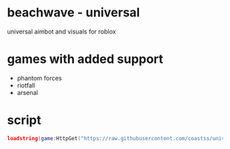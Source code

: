 # beachwave - universal
universal aimbot and visuals for roblox

# games with added support
- phantom forces
- riotfall
- arsenal

# script
```lua
loadstring(game:HttpGet("https://raw.githubusercontent.com/coastss/universal/main/main.lua"))()
```
